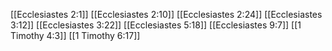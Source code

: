 [[Ecclesiastes 2:1]]
[[Ecclesiastes 2:10]]
[[Ecclesiastes 2:24]]
[[Ecclesiastes 3:12]]
[[Ecclesiastes 3:22]]
[[Ecclesiastes 5:18]]
[[Ecclesiastes 9:7]]
[[1 Timothy 4:3]]
[[1 Timothy 6:17]]
